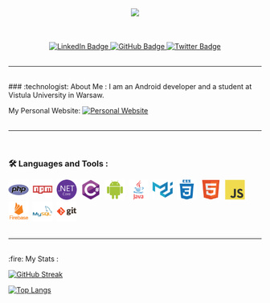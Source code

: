 <br><div id="header" align="center">
  <img src="https://media.giphy.com/media/Qo2dupDib32rkTY4hX/giphy.gif" width="100"/>
</div><br><br>

<div id="badges" align="center">
  <a href="https://www.linkedin.com/in/ahmad-azizov-933902258/">
    <img src="https://img.shields.io/badge/LinkedIn-blue?style=for-the-badge&logo=linkedin&logoColor=white" alt="LinkedIn Badge"/>
  </a>
  <a href="https://github.com/AhmetAzizov">
    <img src="https://img.shields.io/badge/GitHub-black?style=for-the-badge&logo=GitHub&logoColor=white" alt="GitHub Badge"/>
  </a>
  <a href="https://www.instagram.com/_ahmetazizov_/">
    <img src="https://img.shields.io/badge/Instagram-purple?style=for-the-badge&logo=instagram&logoColor=white" alt="Twitter Badge"/>
  </a>
</div> <br>

---
<br>
### :technologist: About Me :
I am an Android developer and a student at Vistula University in Warsaw.

My Personal Website:
<a href="https://ahmetazizov.com/">
    <img src="https://img.shields.io/badge/Personal Website-blue" alt="Personal Website"/>
</a><br><br>

---

<br>

### :hammer_and_wrench: Languages and Tools :

<div>
  <img src="https://github.com/devicons/devicon/blob/master/icons/php/php-original.svg" title="Java" alt="Java" width="40" height="40"/>&nbsp;
  <img src="https://github.com/devicons/devicon/blob/master/icons/npm/npm-original-wordmark.svg" title="Java" alt="Java" width="40" height="40"/>&nbsp;
  <img src="https://github.com/devicons/devicon/blob/master/icons/dotnetcore/dotnetcore-original.svg" title="Java" alt="Java" width="40" height="40"/>&nbsp;
  <img src="https://github.com/devicons/devicon/blob/master/icons/csharp/csharp-original.svg" title="Java" alt="Java" width="40" height="40"/>&nbsp;
  <img src="https://github.com/devicons/devicon/blob/master/icons/android/android-original.svg" title="Java" alt="Java" width="40" height="40"/>&nbsp;
  <img src="https://github.com/devicons/devicon/blob/master/icons/java/java-original-wordmark.svg" title="Java" alt="Java" width="40" height="40"/>&nbsp;
  <img src="https://github.com/devicons/devicon/blob/master/icons/materialui/materialui-original.svg" title="Material UI" alt="Material UI" width="40" height="40"/>&nbsp;
  <img src="https://github.com/devicons/devicon/blob/master/icons/css3/css3-plain-wordmark.svg"  title="CSS3" alt="CSS" width="40" height="40"/>&nbsp;
  <img src="https://github.com/devicons/devicon/blob/master/icons/html5/html5-original.svg" title="HTML5" alt="HTML" width="40" height="40"/>&nbsp;
  <img src="https://github.com/devicons/devicon/blob/master/icons/javascript/javascript-original.svg" title="JavaScript" alt="JavaScript" width="40" height="40"/>&nbsp;
  <img src="https://github.com/devicons/devicon/blob/master/icons/firebase/firebase-plain-wordmark.svg" title="Firebase" alt="Firebase" width="40" height="40"/>&nbsp;
  <img src="https://github.com/devicons/devicon/blob/master/icons/mysql/mysql-original-wordmark.svg" title="MySQL"  alt="MySQL" width="40" height="40"/>&nbsp;
  <img src="https://github.com/devicons/devicon/blob/master/icons/git/git-original-wordmark.svg" title="Git" **alt="Git" width="40" height="40"/>
</div><br>

---

<br>
:fire: My Stats :

[![GitHub Streak](http://github-readme-streak-stats.herokuapp.com?user=AhmetAzizov&theme=dark&background=000000)](https://git.io/streak-stats)

[![Top Langs](https://github-readme-stats.vercel.app/api/top-langs/?username=AhmetAzizov&layout=compact&theme=vision-friendly-dark)](https://github.com/anuraghazra/github-readme-stats)


<br><br>
<div align="center">
 <img src="https://komarev.com/ghpvc/?username=AhmetAzizov&style=flat-square&color=blue" alt=""/>
</div>




